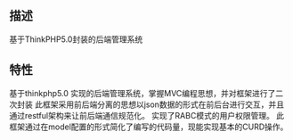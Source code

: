 ## 描述
基于ThinkPHP5.0封装的后端管理系统

## 特性
基于thinkphp5.0 实现的后端管理系统，掌握MVC编程思想，并对框架进行了二次封装
此框架采用前后端分离的思想以json数据的形式在前后台进行交互，并且通过restful架构来让前后端通信规范化。
实现了RABC模式的用户权限管理。
此框架通过在model配置的形式简化了编写的代码量，现能实现基本的CURD操作。

